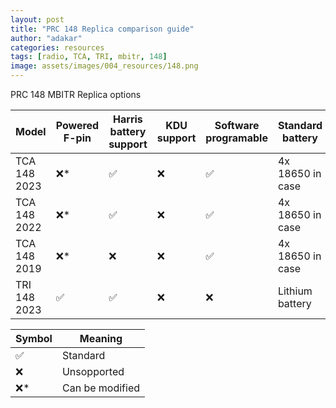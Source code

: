 ```yaml
---
layout: post
title: "PRC 148 Replica comparison guide"
author: "adakar"
categories: resources
tags: [radio, TCA, TRI, mbitr, 148]
image: assets/images/004_resources/148.png
---
```


PRC 148 MBITR Replica options

| Model			| Powered F-pin		| Harris battery support 		| KDU support 		| Software programable 		| Standard battery	|
|---			|---				|---							|---				|---						|---				|
| TCA 148 2023 	| ❌*				| ✅							| ❌				| ✅						| 4x 18650 in case	|	
| TCA 148 2022 	| ❌*				| ✅							| ❌				| ✅						| 4x 18650 in case	|	
| TCA 148 2019 	| ❌*				| ❌							| ❌				| ✅						| 4x 18650 in case	|	
| TRI 148 2023 	| ✅				| ✅							| ❌				| ❌						| Lithium battery	|
 
 
 
| Symbol | Meaning 					|
|---	|---						|
| ✅	| Standard					|
| ❌	| Unsopported 				|
| ❌*	| Can be modified			|